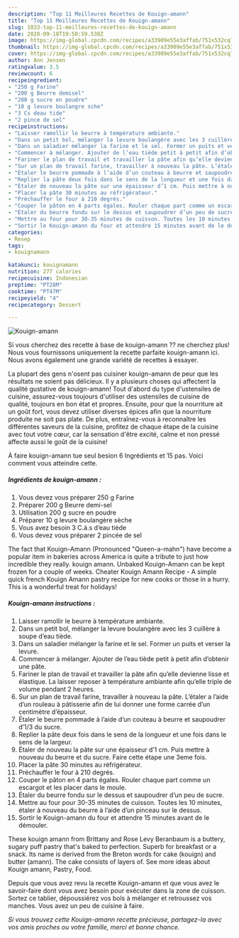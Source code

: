 ```yaml
---
description: "Top 11 Meilleures Recettes de Kouign-amann"
title: "Top 11 Meilleures Recettes de Kouign-amann"
slug: 1033-top-11-meilleures-recettes-de-kouign-amann
date: 2020-09-18T19:50:59.538Z
image: https://img-global.cpcdn.com/recipes/a33909e55e3affab/751x532cq70/kouign-amann-photo-principale-de-la-recette.jpg
thumbnail: https://img-global.cpcdn.com/recipes/a33909e55e3affab/751x532cq70/kouign-amann-photo-principale-de-la-recette.jpg
cover: https://img-global.cpcdn.com/recipes/a33909e55e3affab/751x532cq70/kouign-amann-photo-principale-de-la-recette.jpg
author: Ann Jensen
ratingvalue: 3.5
reviewcount: 6
recipeingredient:
- "250 g Farine"
- "200 g Beurre demisel"
- "200 g sucre en poudre"
- "10 g levure boulangre sche"
- "3 Cs deau tide"
- "2 pince de sel"
recipeinstructions:
- "Laisser ramollir le beurre à température ambiante."
- "Dans un petit bol, mélanger la levure boulangère avec les 3 cuillère à soupe d’eau tiède."
- "Dans un saladier mélanger la farine et le sel. Former un puits et verser la levure."
- "Commencer à mélanger. Ajouter de l’eau tiède petit à petit afin d’obtenir une pâte."
- "Fariner le plan de travail et travailler la pâte afin qu’elle devienne lisse et élastique. La laisser reposer à température ambiante afin qu’elle triple de volume pendant 2 heures."
- "Sur un plan de travail farine, travailler à nouveau la pâte. L’étaler a l’aide d’un rouleau à pâtisserie afin de lui donner une forme carrée d’un centimètre d’épaisseur."
- "Étaler le beurre pommade à l’aide d’un couteau à beurre et saupoudrer d’1/3 du sucre."
- "Replier la pâte deux fois dans le sens de la longueur et une fois dans le sens de la largeur."
- "Étaler de nouveau la pâte sur une épaisseur d’1 cm. Puis mettre à nouveau du beurre et du sucre. Faire cette étape une 3eme fois."
- "Placer la pâte 30 minutes au réfrigérateur."
- "Préchauffer le four à 210 degrés."
- "Couper le pâton en 4 parts égales. Rouler chaque part comme un escargot et les placer dans le moule."
- "Étaler du beurre fondu sur le dessus et saupoudrer d’un peu de sucre."
- "Mettre au four pour 30-35 minutes de cuisson. Toutes les 10 minutes, étaler à nouveau du beurre à l’aide d’un pinceau sur le dessus."
- "Sortir le Kouign-amann du four et attendre 15 minutes avant de le démouler."
categories:
- Resep
tags:
- kouignamann

katakunci: kouignamann 
nutrition: 277 calories
recipecuisine: Indonesian
preptime: "PT28M"
cooktime: "PT47M"
recipeyield: "4"
recipecategory: Dessert

---
```



![Kouign-amann](https://img-global.cpcdn.com/recipes/a33909e55e3affab/751x532cq70/kouign-amann-photo-principale-de-la-recette.jpg)

Si vous cherchez des recette à base de kouign-amann ?? ne cherchez plus! Nous vous fournissons uniquement la recette parfaite kouign-amann ici. Nous avons également une grande variété de recettes à essayer.

La plupart des gens n'osent pas cuisiner kouign-amann de peur que les résultats ne soient pas délicieux. Il y a plusieurs choses qui affectent la qualité gustative de kouign-amann! Tout d'abord du type d'ustensiles de cuisine, assurez-vous toujours d'utiliser des ustensiles de cuisine de qualité, toujours en bon état et propres. Ensuite, pour que la nourriture ait un goût fort, vous devez utiliser diverses épices afin que la nourriture produite ne soit pas plate. De plus, entraînez-vous à reconnaître les différentes saveurs de la cuisine, profitez de chaque étape de la cuisine avec tout votre cœur, car la sensation d'être excité, calme et non pressé affecte aussi le goût de la cuisine!

<!--inarticleads1-->

À faire kouign-amann tue seul besion 6 Ingrédients et 15 pas. Voici comment vous atteindre cette.

##### Ingrédients de kouign-amann :

1. Vous devez vous préparer 250 g Farine
1. Préparer 200 g Beurre demi-sel
1. Utilisation 200 g sucre en poudre
1. Préparer 10 g levure boulangère sèche
1. Vous avez besoin 3 C.á.s d’eau tiède
1. Vous devez vous préparer 2 pincée de sel


The fact that Kouign-Amann (Pronounced &#34;Queen-a-mahn&#34;) have become a popular item in bakeries across America is quite a tribute to just how incredible they really. kouign amann. Unbaked Kouign-Amann can be kept frozen for a couple of weeks. Cheater Kouign Amann Recipe - A simple quick french Kouign Amann pastry recipe for new cooks or those in a hurry. This is a wonderful treat for holidays! 

<!--inarticleads2-->

##### Kouign-amann instructions :

1. Laisser ramollir le beurre à température ambiante.
1. Dans un petit bol, mélanger la levure boulangère avec les 3 cuillère à soupe d’eau tiède.
1. Dans un saladier mélanger la farine et le sel. Former un puits et verser la levure.
1. Commencer à mélanger. Ajouter de l’eau tiède petit à petit afin d’obtenir une pâte.
1. Fariner le plan de travail et travailler la pâte afin qu’elle devienne lisse et élastique. La laisser reposer à température ambiante afin qu’elle triple de volume pendant 2 heures.
1. Sur un plan de travail farine, travailler à nouveau la pâte. L’étaler a l’aide d’un rouleau à pâtisserie afin de lui donner une forme carrée d’un centimètre d’épaisseur.
1. Étaler le beurre pommade à l’aide d’un couteau à beurre et saupoudrer d’1/3 du sucre.
1. Replier la pâte deux fois dans le sens de la longueur et une fois dans le sens de la largeur.
1. Étaler de nouveau la pâte sur une épaisseur d’1 cm. Puis mettre à nouveau du beurre et du sucre. Faire cette étape une 3eme fois.
1. Placer la pâte 30 minutes au réfrigérateur.
1. Préchauffer le four à 210 degrés.
1. Couper le pâton en 4 parts égales. Rouler chaque part comme un escargot et les placer dans le moule.
1. Étaler du beurre fondu sur le dessus et saupoudrer d’un peu de sucre.
1. Mettre au four pour 30-35 minutes de cuisson. Toutes les 10 minutes, étaler à nouveau du beurre à l’aide d’un pinceau sur le dessus.
1. Sortir le Kouign-amann du four et attendre 15 minutes avant de le démouler.


These kouign amann from Brittany and Rose Levy Beranbaum is a buttery, sugary puff pastry that&#39;s baked to perfection. Superb for breakfast or a snack. Its name is derived from the Breton words for cake (kouign) and butter (amann). The cake consists of layers of. See more ideas about Kouign amann, Pastry, Food. 

<!--inarticleads1-->

<p>
Depuis que vous avez revu la recette Kouign-amann et que vous avez le savoir-faire dont vous avez besoin pour exécuter dans la zone de cuisson. Sortez ce tablier, dépoussiérez vos bols à mélanger et retroussez vos manches. Vous avez un peu de cuisine à faire.
</p>

<p>
<i>Si vous trouvez cette Kouign-amann recette précieuse, partagez-la avec vos amis proches ou votre famille, merci et bonne chance.</i>
</p>
